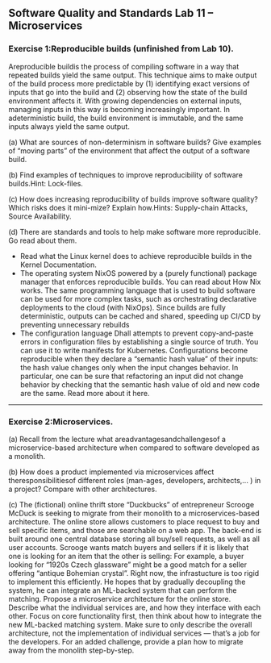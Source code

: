 ## Software Quality and Standards Lab 11 – Microservices

### Exercise 1:Reproducible builds (unfinished from Lab 10).

Areproducible buildis the process of compiling software in a way that repeated builds yield the same output. This technique aims to make output of the build process more predictable by (1) identifying exact versions of inputs that go into the build and (2) observing how the state of the build environment affects it. With growing dependencies on external inputs, managing inputs in this way is becoming increasingly important. In adeterministic build, the build environment is immutable, and the same inputs always yield the same output.

(a) What are sources of non-determinism in software builds? Give examples of “moving parts” of the environment that affect the output of a software build.

(b) Find examples of techniques to improve reproducibility of software builds.Hint: Lock-files.

(c) How does increasing reproducibility of builds improve software quality? Which risks does it mini-mize? Explain how.Hints: Supply-chain Attacks, Source Availability.

(d) There are standards and tools to help make software more reproducible. Go read about them.

- Read what the Linux kernel does to achieve reproducible builds in the Kernel Documentation.
- The operating system NixOS powered by a (purely functional) package manager that enforces reproducible builds. You can read about How Nix works. The same programming language that is used to build software can be used for more complex tasks, such as orchestrating declarative  deployments to the cloud (with NixOps). Since builds are fully deterministic, outputs can be  cached and shared, speeding up CI/CD by preventing unnecessary rebuilds
- The configuration language Dhall attempts to prevent copy-and-paste errors in configuration  files by establishing a single source of truth. You can use it to write manifests for Kubernetes.  Configurations become reproducible when they declare a “semantic hash value” of their inputs:  the hash value changes only when the input changes behavior. In particular, one can be sure  that refactoring an input did not change behavior by checking that the semantic hash value of  old and new code are the same. Read more about it here.

----

### Exercise 2:Microservices.


(a) Recall from the lecture what areadvantagesandchallengesof a microservice-based architecture when compared to software developed as a monolith.

(b) How does a product implemented via microservices affect theresponsibilitiesof different roles (man-ages, developers, architects,... ) in a project? Compare with other architectures.

(c) The (fictional) online thrift store “Duckbucks” of entrepreneur Scrooge McDuck is seeking to migrate from their monolith to a microservices-based architecture. The online store allows customers to place request to buy and sell specific items, and those are searchable on a web app. The back-end is built around one central database storing all buy/sell requests, as well as all user accounts. Scrooge wants match buyers and sellers if it is likely that one is looking for an item that the other is selling: For example, a buyer looking for “1920s Czech glassware” might be a good match for a seller offering “antique Bohemian crystal”. Right now, the infrastucture is too rigid to implement this efficiently. He hopes that by gradually decoupling the system, he can integrate an ML-backed system that can perform the matching. Propose a microservice architecture for the online store. Describe what the individual services are, and how they interface with each other. Focus on core functionality first, then think about how to
integrate the new ML-backed matching system. Make sure to only describe the overall architecture, not the implementation of individual services — that’s a job for the developers. For an added challenge, provide a plan how to migrate away from the monolith step-by-step.



